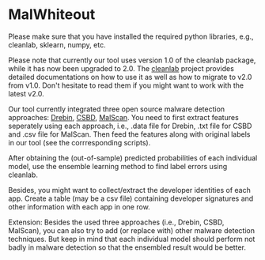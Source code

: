# MalWhiteout


Please make sure that you have installed the required python libraries, e.g., cleanlab, sklearn, numpy, etc.

Please note that currently our tool uses version 1.0 of the cleanlab package, while it has now been upgraded to 2.0. The [cleanlab](https://github.com/cleanlab/cleanlab) project provides detailed documentations on how to use it as well as how to migrate to v2.0 from v1.0. Don't hesitate to read them if you might want to work with the latest v2.0.

Our tool currently integrated three open source malware detection approaches: [Drebin](https://github.com/MLDroid/drebin), [CSBD](https://github.com/MLDroid/csbd), [MalScan](https://github.com/malscan-android/MalScan). You need to first extract features seperately using each approach, i.e., .data file for Drebin, .txt file for CSBD and .csv file for MalScan. Then feed the features along with original labels in our tool (see the corrresponding scripts).

After obtaining the (out-of-sample) predicted probabilities of each individual model, use the ensemble learning method to find label errors using cleanlab.

Besides, you might want to collect/extract the developer identities of each app. Create a table (may be a csv file) containing developer signatures and other information with each app in one row.


Extension:
Besides the used three approaches (i.e., Drebin, CSBD, MalScan), you can also try to add (or replace with) other malware detection techniques. But keep in mind that each individual model should perform not badly in malware detection so that the ensembled result would be better.

